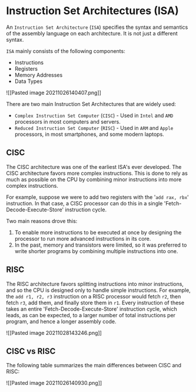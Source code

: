 # Instruction Set Architectures (ISA)
An `Instruction Set Architecture` (`ISA`) specifies the syntax and semantics of the assembly language on each architecture.
It is not just a different syntax.

`ISA` mainly consists of the following components:
-   Instructions
-   Registers
-   Memory Addresses
-   Data Types

![[Pasted image 20211026140407.png]]

There are two main Instruction Set Architectures that are widely used:
-  `Complex Instruction Set Computer` (`CISC`) - Used in `Intel` and `AMD` processors in most computers and servers.
-  `Reduced Instruction Set Computer` (`RISC`) - Used in `ARM` and `Apple` processors, in most smartphones, and some modern laptops.

## CISC
The CISC architecture was one of the earliest ISA's ever developed.
The CISC architecture favors more complex instructions. This is done to rely as much as possible on the CPU by combining minor instructions into more complex instructions.

For example, suppose we were to add two registers with the '`add rax, rbx`' instruction. In that case, a CISC processor can do this in a single 'Fetch-Decode-Execute-Store' instruction cycle.

Two main reasons drove this:
1.  To enable more instructions to be executed at once by designing the processor to run more advanced instructions in its core.
2.  In the past, memory and transistors were limited, so it was preferred to write shorter programs by combining multiple instructions into one.

## RISC
The RISC architecture favors splitting instructions into minor instructions, and so the CPU is designed only to handle simple instructions.
For example, the  `add r1, r2, r3` instruction on a RISC processor would fetch `r2`, then fetch `r3`, add them, and finally store them in `r1`. Every instruction of these takes an entire 'Fetch-Decode-Execute-Store' instruction cycle, which leads, as can be expected, to a larger number of total instructions per program, and hence a longer assembly code.

![[Pasted image 20211028143246.png]]

## CISC vs RISC
The following table summarizes the main differences between CISC and RISC:

![[Pasted image 20211026140930.png]]